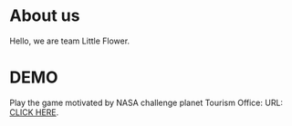 # About us

Hello, we are team Little Flower.

# DEMO

Play the game motivated by NASA challenge planet Tourism Office: 
URL: [CLICK HERE](https://choutw.github.io/pto2023/login).

